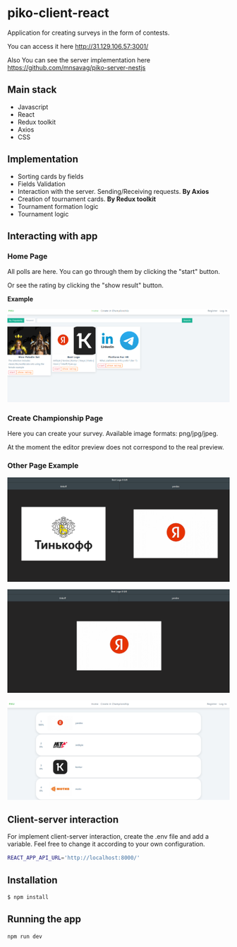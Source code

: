 # piko-client-react

Application for creating surveys in the form of contests.

You can access it here http://31.129.106.57:3001/

Also You can see the server implementation here https://github.com/mnsavag/piko-server-nestjs

## Main stack

- Javascript
- React
- Redux toolkit
- Axios
- CSS

## Implementation

- Sorting cards by fields
- Fields Validation
- Interaction with the server. Sending/Receiving requests. **By Axios**
- Creation of tournament cards. **By Redux toolkit**
- Tournament formation logic
- Tournament logic

## Interacting with app

### Home Page

All polls are here. You can go through them by clicking the "start" button.

Or see the rating by clicking the "show result" button.

**Example**

![alt text](https://github.com/mnsavag/piko-client-react/blob/master/site-home-page.png?raw=true)

### Create Championship Page

Here you can create your survey. Available image formats: png/jpg/jpeg.

At the moment the editor preview does not correspond to the real preview.
​
### Other Page Example

![alt text](https://github.com/mnsavag/piko-client-react/blob/master/tournament-page-1.png?raw=true)

![alt text](https://github.com/mnsavag/piko-client-react/blob/master/tournament-page-2.png?raw=true)

![alt text](https://github.com/mnsavag/piko-client-react/blob/master/result-page.png?raw=true)

## Client-server interaction

For implement client-server interaction, create the .env file and add a variable. Feel free to change it according to your own configuration.

```bash
REACT_APP_API_URL='http://localhost:8000/'
```

## Installation

```bash
$ npm install
```

## Running the app

```bash
npm run dev
```

